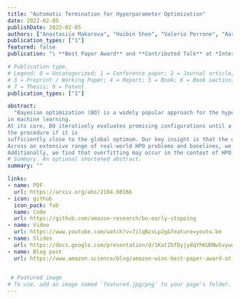 ```yaml
---
title: "Automatic Termination for Hyperparameter Optimization"
date: 2022-02-05
publishDate: 2022-02-05
authors: ["Anastasiia Makarova", "Huibin Shen", "Valerio Perrone", "Aaron Klein", "Jean Baptiste Faddoul", "Andreas Krause", "Matthias Seeger", "Cedric Archambeau"]
publication_types: ["1"]
featured: false
publication: "\ **Best Paper Award** and **Contributed Talk** at *International Conference on Automated Machine Learning (AutoML-Conf) 2022*, *ICLR Workshop on Neural Architecture Search 2021*"

# Publication type.
# Legend: 0 = Uncategorized; 1 = Conference paper; 2 = Journal article;
# 3 = Preprint / Working Paper; 4 = Report; 5 = Book; 6 = Book section;
# 7 = Thesis; 8 = Patent
publication_types: ["1"]

abstract:
  "Bayesian optimization (BO) is a widely popular approach for the hyperparameter optimization (HPO) 
in machine learning. 
At its core, BO iteratively evaluates promising configurations until a user-defined budget, such as wall-clock time or number of iterations, is exhausted. While the final performance after tuning heavily depends on the provided budget, it is hard to pre-specify an optimal value in advance. In this work, we propose an effective and intuitive termination criterion for BO that automatically stops 
the procedure if it is 
sufficiently close to the global optimum. Our key insight is that the discrepancy between the true objective (predictive performance on test data) and the computable target (validation performance) suggests stopping once the suboptimality in optimizing the target is dominated by the statistical estimation error.
Across an extensive range of real-world HPO problems and baselines, we show that our termination criterion achieves a better trade-off between the test performance and optimization time.
Additionally, we find that overfitting may occur in the context of HPO, which is arguably an overlooked problem in the literature, and show how our termination criterion helps to mitigate this phenomenon on both small and large datasets. "
# Summary. An optional shortened abstract.
summary: ""

links:
- name: PDF
  url: https://arxiv.org/abs/2104.08166
- icon: github
  icon_pack: fab
  name: Code
  url: https://github.com/amazon-research/bo-early-stopping
- name: Video
  url: https://www.youtube.com/watch?v=7ilqNzxLp2g&feature=youtu.be
- name: Slides
  url: https://docs.google.com/presentation/d/1KatZbfDyjydqYhKUDNw5vywqtKUz0wJCGyJBmZqzbwU/edit?usp=sharing
- name: Blog post
  url: https://www.amazon.science/blog/amazon-wins-best-paper-award-at-first-automl-conference 
 

 # Featured image
# To use, add an image named `featured.jpg/png` to your page's folder.
---
```

